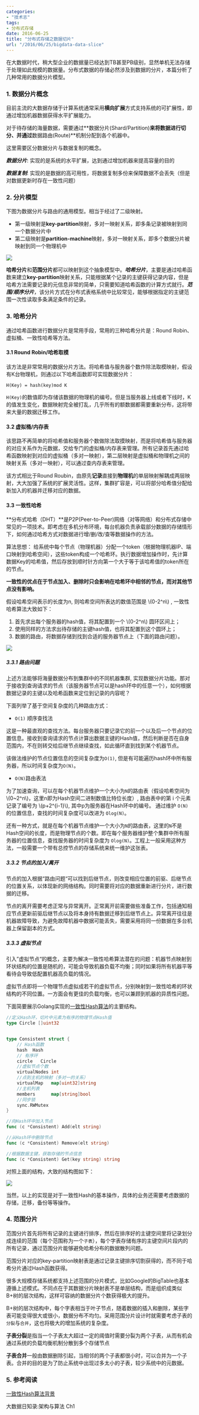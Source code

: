 ```yaml
---
categories:
- "技术志"
tags:
- 分布式存储
date: 2016-06-25
title: "分布式存储之数据切片"
url: "/2016/06/25/bigdata-data-slice"
---
```


在大数据时代，稍大型企业的数据量已经达到TB甚至PB级别，显然单机无法存储于处理如此规模的数据量。分布式数据的存储必然涉及到数据的分片，本篇分析了几种常用的数据分片模型。

<!--more-->

### 1. 数据分片概念

目前主流的大数据存储于计算系统通常采用**横向扩展**方式支持系统的可扩展性，即通过增加机器数据获得水平扩展能力。

对于待存储的海量数据，需要通过**数据分片(Shard/Partition)**来将数据进行切分、并通过**数据路由(Route)**机制分配到各个机器中。

这里需要区分数据分片与数据复制的概念。

***数据分片***: 实现的是系统的水平扩展，达到通过增加机器来提高容量的目的

***数据复制***: 实现的是数据的高可用性，将数据复制多份来保障数据不会丢失（但是对数据更新时存在一致性问题）

### 2. 分片模型

下图为数据分片与路由的通用模型。相当于经过了二级映射。

* 第一级映射是**key-partition**映射，多对一映射关系，即多条记录被映射到同一个数据分片中
* 第二级映射是**partition-machine**映射，多对一映射关系，即多个数据分片被映射到同一个物理机中

![](../../../../pic/2016/2016-06-25-bigdata-data-slice-1.png)

**哈希分片**和**范围分片**都可以映射到这个抽象模型中。***哈希分片***，主要是通过哈希函数来建立**key-partition**映射关系，只能根据某个记录的主键获得记录内容，但是哈希方法需要记录的元信息非常的简单，只需要知道哈希函数的计算方式就行。***范围/顺序分片***，该分片方式在分布式表格系统中比较常见，能够根据指定的主键范围一次性读取多条满足条件的记录。

### 3. 哈希分片

通过哈希函数进行数据分片是常用手段，常用的三种哈希分片是：Round Robin、虚拟桶、一致性哈希等方法。

#### 3.1 Round Robin/哈希取模
该方法是非常常用的数据分片方法。将哈希值与服务器个数作除法取模映射，假设有K台物理机，则通过以下哈希函数即可实现数据分片：
	
	H(Key) = hash(key)mod K

`H(Key)`的数值即为存储该数据的物理机的编号。但是当服务器上线或者下线时，K的值发生变化，数据映射完全被打乱，几乎所有的额数据都需要重新分布，这将带来大量的数据迁移工作。

#### 3.2 虚拟桶/内存表
该思路不再简单的将哈希值和服务器个数做除法取摸映射，而是将哈希值与服务器的对应关系作为元数据，交给专门的虚拟桶/内存表来管理。所有记录首先通过哈希函数映射到对应的虚拟桶（多对一映射），第二层映射是虚拟桶和物理机之间的映射关系（多对一映射），可以通过查内存表来管理。

该方式相比于Round Roubin，由原先**记录**直接到**物理机**的单层映射解耦成两层映射，大大加强了系统的扩展灵活性。这样，集群扩容是，可以将部分哈希值分配给新加入的机器并迁移对应的数据。

#### 3.3 一致性哈希

**分布式哈希（DHT）**是P2P(Peer-to-Peer)网络（对等网络）和分布式存储中常见的一项技术。即考虑在多机分布环境，每台机器负责承载部分数据的存储情形下，如何通过哈希方式对数据进行增/删/改/查等数据操作的方法。

算法思想： 给系统中每个节点（物理机器）分配一个token（根据物理机器IP、端口映射到哈希空间），这些token构成一个哈希环。执行数据增加操作时，先计算数据Key的哈希值，然后存放到顺时针方向第一个大于等于该哈希值的token所在的节点。

**一致性的优点在于节点加入、删除时只会影响在哈希环中相邻的节点，而对其他节点没有影响。**

假设哈希空间表示的长度为n, 则哈希空间所表达的数值范围是 \\(0-2^n\\) , 一致性哈希算法大致如下：

1. 首先求出每个服务器的hash值，将其配置到一个 \\(0-2^n\\) 圆环区间上；
2. 使用同样的方法求出待存储的主键hash值，也将其配置到这个圆环上；
3. 数据的路由，将数据存储到找到合适的服务器节点上（下面的路由问题）。

![](../../../../pic/2016/2016-06-25-bigdata-data-slice-2.png)

##### 3.3.1 路由问题

上述方法能够将海量数据分布到集群中的不同机器集群, 实现数据分片功能。那对于接收到查询请求的节点（该服务器节点可以是hash环中的任意一个），如何根据数据记录的主键以及哈希函数来定位到记录的内容呢？

下面列举了基于空间复杂度的几种路由方式：

* `O(1)` 顺序查找法

这是一种最直观的查找方法。每台服务器只要记录它的前一个以及后一个节点的位置信息。接收到查询请求的节点计算出数据主键的Hash值，然后判断是否在自身范围内，不在则转交给后继节点继续查找，如此循环直到找到某个机器节点。

该做法维护的节点位置信息的空间复杂度为`O(1)`, 但是有可能遍历hash环中所有服务器，所以时间复杂度为`O(N)`。

* `O(N)`路由表法

为了加速查询，可以在每个机器节点维护一个大小为`N`的路由表（假设哈希空间为 \\(0~2^n\\)，这里n即为Hash空间二进制数值比特位长度）, 路由表中的第 i 个元素记录了编号为  \\(p+2^{i-1}\\), 其中p为服务器在Hash环中的编号。 通过维护  `O(N)` 的位置信息，查找的时间复杂度可以改进为 `Olog(N)`。

还有一种方式，就是在每个机器节点维护一个大小为`N`的路由表，这里的`N`不是Hash空间的长度，而是物理节点的个数。即在每个服务器维护整个集群中所有服务器的位置信息，查找服务器的时间复杂度为 `Olog(N)`。工程上一般采用这种方法，一般需要一个带有总控节点的存储系统来统一维护这张表。

##### 3.3.2 节点的加入/离开

节点的加入根据“路由问题“可以找到后继节点，则改变相应位置的前驱、后继节点的位置关系，以体现新的网络结构。同时需要将对应的数据重新进行分片，进行数据的迁移。

节点的离开需要考虑正常与异常离开。正常离开前需要做些准备工作，包括通知相应节点更新前驱后继节点以及将本身持有数据迁移到后继节点上。异常离开往往是机器故障导致，为避免故障机器中数据可能丢失，需要采用将同一份数据在多台机器上保留副本的方式。

##### 3.3.3 虚拟节点

引入”虚拟节点“的概念，主要为解决一致性哈希算法潜在的问题：机器节点映射到环状结构的位置是随机的，可能会导致机器负载不均衡；同时如果将所有机器平等看待会导致低配置机器高负载的情况。

虚拟节点即将一个物理节点虚拟成若干的虚拟节点，分别映射到一致性哈希的环状结构的不同位置。一方面会有更佳的负载均衡，也可以兼顾到机器的异质性问题。

下面简要展示Golang实现的[一致性Hash算法](https://github.com/stathat/consistent)的主要结构。

~~~go
//定义Hash环，切片中元素为有序的物理节点Hash值
type Circle []uint32


type Consistent struct {
	// Hash函数
    hash  Hash  		
    // 有序环
    circle   Circle 
    //虚拟节点个数
    virtualNodes int
    //点到主机的映射（多对一的关系）
    virtualMap   map[uint32]string
    //主机列表
    members      map[string]bool
    //同步锁
    sync.RWMutex
}

//向Hash环中加入节点
func (c *Consistent) Add(elt string) 

//从Hash环中删除节点
func (c *Consistent) Remove(elt string) 

//根据数据主键，获取存储的节点信息
func (c *Consistent) Get(key string) string
~~~

对照上面的结构，大致的结构图如下：

![](../../../../pic/2016/2016-06-25-bigdata-data-slice-3.png)

当然，以上的实现是对于一致性Hash的基本操作，具体的业务还需要考虑数据的存储，迁移，备份等等操作。

### 4. 范围分片

范围分片首先将所有记录的主键进行排序，然后在排序好的主键空间里将记录划分成连续的范围（每个范围称为一个`子表`），每个字表存储有序的主键空间片段内的所有记录，通过范围分片能够避免哈希分布的数据散列问题。

范围分片对应的key-partition映射表是通过记录主键排序切割获得的，而不同于哈希分片通过Hash函数获得。

很多大规模存储系统都支持上述范围的分片模式，比如Google的BigTable也基本遵循上述模式。不同点在于其数据分片映射表不是单层结构，而是组织成类似B+树的层次结构，这样可容纳的数据分片个数获得极大的提升。


B+树的层次结构中，每个字表相当于叶子节点，随着数据的插入和删除，某些字表可能变得很大或很小，数据分布不均匀。采用范围分片设计时就需要考虑子表的`分裂`与`合并`，这也将极大的增加系统的复杂度。

**子表分裂**是指当一个子表太大超过一定的阈值时需要分裂为两个子表，从而有机会通过系统的负载均衡机制分散到多个存储节点

**子表合并**一般由数据删除引起，当相邻的两个子表都很小时，可以合并为一个子表。合并的目的是为了防止系统中出现过多太小的子表，较少系统中的元数据。



### 5. 参考阅读

[一致性Hash算法背景](http://www.cnblogs.com/haippy/archive/2011/12/10/2282943.html)

大数据日知录:架构与算法 Ch1 














